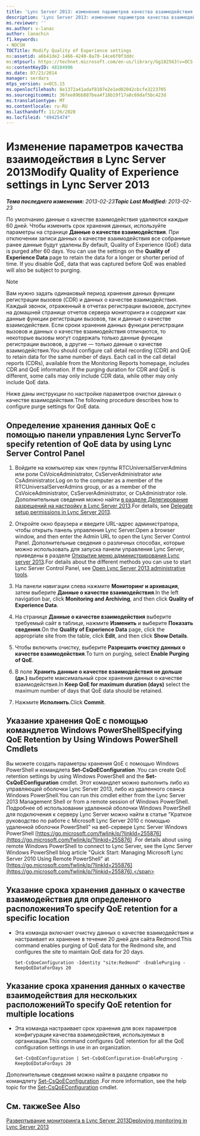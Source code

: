 ```yaml
---
title: 'Lync Server 2013: изменение параметров качества взаимодействия'
description: 'Lync Server 2013: изменение параметров качества взаимодействия.'
ms.reviewer: ''
ms.author: v-lanac
author: lanachin
f1.keywords:
- NOCSH
TOCTitle: Modify Quality of Experience settings
ms:assetid: a6b41de2-1466-4240-8a70-14ce6f0f3ddc
ms:mtpsurl: https://technet.microsoft.com/en-us/library/Gg182563(v=OCS.15)
ms:contentKeyID: 48184996
ms.date: 07/23/2014
manager: serdars
mtps_version: v=OCS.15
ms.openlocfilehash: 8e1372a41adaf8107e2e1ed02042cbcfe3223705
ms.sourcegitcommit: 36fee89bb887bea4f18b19f17a8c69daf5bc423d
ms.translationtype: MT
ms.contentlocale: ru-RU
ms.lasthandoff: 11/26/2020
ms.locfileid: "49425474"
---
```

# <a name="modify-quality-of-experience-settings-in-lync-server-2013"></a><span data-ttu-id="0bd4b-103">Изменение параметров качества взаимодействия в Lync Server 2013</span><span class="sxs-lookup"><span data-stu-id="0bd4b-103">Modify Quality of Experience settings in Lync Server 2013</span></span>

<div data-xmlns="http://www.w3.org/1999/xhtml">

<div class="topic" data-xmlns="http://www.w3.org/1999/xhtml" data-msxsl="urn:schemas-microsoft-com:xslt" data-cs="https://msdn.microsoft.com/">

<div data-asp="https://msdn2.microsoft.com/asp">



</div>

<div id="mainSection">

<div id="mainBody"><span data-ttu-id="0bd4b-104">

<span> </span></span><span class="sxs-lookup"><span data-stu-id="0bd4b-104">

<span> </span></span></span>

<span data-ttu-id="0bd4b-105">_**Тема последнего изменения:** 2013-02-23_</span><span class="sxs-lookup"><span data-stu-id="0bd4b-105">_**Topic Last Modified:** 2013-02-23_</span></span>

<span data-ttu-id="0bd4b-p101">По умолчанию данные о качестве взаимодействия удаляются каждые 60 дней. Чтобы изменить срок хранения данных, используйте параметры на странице **Данные о качестве взаимодействия**. При отключении записи данных о качестве взаимодействия все собранные ранее данные будут удалены.</span><span class="sxs-lookup"><span data-stu-id="0bd4b-p101">By default, Quality of Experience (QoE) data is purged after 60 days. You can use the settings on the **Quality of Experience Data** page to retain the data for a longer or shorter period of time. If you disable QoE, data that was captured before QoE was enabled will also be subject to purging.</span></span>

<div>


> [!NOTE]  
> <span data-ttu-id="0bd4b-p102">Вам нужно задать одинаковый период хранения данных функции регистрации вызовов (CDR) и данных о качестве взаимодействия. Каждый звонок, отраженный в отчетах регистрации вызовов, доступен на домашней странице отчетов сервера мониторинга и содержит как данные функции регистрации вызовов, так и данные о качестве взаимодействия. Если сроки хранения данных функции регистрации вызовов и данных о качестве взаимодействия отличаются, то некоторые вызовы могут содержать только данные функции регистрации вызовов, а другие — только данные о качестве взаимодействия.</span><span class="sxs-lookup"><span data-stu-id="0bd4b-p102">You should configure call detail recording (CDR) and QoE to retain data for the same number of days. Each call in the call detail reports (CDRs), available from the Monitoring Reports homepage, includes CDR and QoE information. If the purging duration for CDR and QoE is different, some calls may only include CDR data, while other may only include QoE data.</span></span>



</div>

<span data-ttu-id="0bd4b-112">Ниже даны инструкции по настройке параметров очистки данных о качестве взаимодействия.</span><span class="sxs-lookup"><span data-stu-id="0bd4b-112">The following procedure describes how to configure purge settings for QoE data.</span></span>

<div>

## <a name="to-specify-retention-of-qoe-data-by-using-lync-server-control-panel"></a><span data-ttu-id="0bd4b-113">Определение хранения данных QoE с помощью панели управления Lync Server</span><span class="sxs-lookup"><span data-stu-id="0bd4b-113">To specify retention of QoE data by using Lync Server Control Panel</span></span>

1.  <span data-ttu-id="0bd4b-114">Войдите на компьютер как член группы RTCUniversalServerAdmins или роли CsVoiceAdministrator, CsServerAdministrator или CsAdministrator.</span><span class="sxs-lookup"><span data-stu-id="0bd4b-114">Log on to the computer as a member of the RTCUniversalServerAdmins group, or as a member of the CsVoiceAdministrator, CsServerAdministrator, or CsAdministrator role.</span></span> <span data-ttu-id="0bd4b-115">Дополнительные сведения можно найти [в разделе Делегирование разрешений на настройку в Lync Server 2013](lync-server-2013-delegate-setup-permissions.md).</span><span class="sxs-lookup"><span data-stu-id="0bd4b-115">For details, see [Delegate setup permissions in Lync Server 2013](lync-server-2013-delegate-setup-permissions.md).</span></span>

2.  <span data-ttu-id="0bd4b-116">Откройте окно браузера и введите URL-адрес администратора, чтобы открыть панель управления Lync Server.</span><span class="sxs-lookup"><span data-stu-id="0bd4b-116">Open a browser window, and then enter the Admin URL to open the Lync Server Control Panel.</span></span> <span data-ttu-id="0bd4b-117">Дополнительные сведения о различных способах, которые можно использовать для запуска панели управления Lync Server, приведены в разделе [Открытие меню администрирования Lync server 2013](lync-server-2013-open-lync-server-administrative-tools.md).</span><span class="sxs-lookup"><span data-stu-id="0bd4b-117">For details about the different methods you can use to start Lync Server Control Panel, see [Open Lync Server 2013 administrative tools](lync-server-2013-open-lync-server-administrative-tools.md).</span></span>

3.  <span data-ttu-id="0bd4b-118">На панели навигации слева нажмите **Мониторинг и архивация**, затем выберите **Данные о качестве взаимодействия**.</span><span class="sxs-lookup"><span data-stu-id="0bd4b-118">In the left navigation bar, click **Monitoring and Archiving**, and then click **Quality of Experience Data**.</span></span>

4.  <span data-ttu-id="0bd4b-119">На странице **Данные о качестве взаимодействия** выберите требуемый сайт в таблице, нажмите **Изменить** и выберите **Показать сведения**.</span><span class="sxs-lookup"><span data-stu-id="0bd4b-119">On the **Quality of Experience Data** page, click the appropriate site from the table, click **Edit**, and then click **Show Details**.</span></span>

5.  <span data-ttu-id="0bd4b-120">Чтобы включить очистку, выберите **Разрешить очистку данных о качестве взаимодействия**.</span><span class="sxs-lookup"><span data-stu-id="0bd4b-120">To turn on purging, select **Enable Purging of QoE**.</span></span>

6.  <span data-ttu-id="0bd4b-121">В поле **Хранить данные о качестве взаимодействия не дольше (дн.)** выберите максимальный срок хранения данных о качестве взаимодействия.</span><span class="sxs-lookup"><span data-stu-id="0bd4b-121">In **Keep QoE for maximum duration (days)** select the maximum number of days that QoE data should be retained.</span></span>

7.  <span data-ttu-id="0bd4b-122">Нажмите **Исполнить**.</span><span class="sxs-lookup"><span data-stu-id="0bd4b-122">Click **Commit**.</span></span>

</div>

<div>

## <a name="specifying-qoe-retention-by-using-windows-powershell-cmdlets"></a><span data-ttu-id="0bd4b-123">Указание хранения QoE с помощью командлетов Windows PowerShell</span><span class="sxs-lookup"><span data-stu-id="0bd4b-123">Specifying QoE Retention by Using Windows PowerShell Cmdlets</span></span>

<span data-ttu-id="0bd4b-124">Вы можете создать параметры хранения QoE с помощью Windows PowerShell и командлета **Set-CsQoEConfiguration** .</span><span class="sxs-lookup"><span data-stu-id="0bd4b-124">You can create QoE retention settings by using Windows PowerShell and the **Set-CsQoEConfiguration** cmdlet.</span></span> <span data-ttu-id="0bd4b-125">Этот командлет можно выполнить либо из управляющей оболочки Lync Server 2013, либо из удаленного сеанса Windows PowerShell.</span><span class="sxs-lookup"><span data-stu-id="0bd4b-125">You can run this cmdlet either from the Lync Server 2013 Management Shell or from a remote session of Windows PowerShell.</span></span> <span data-ttu-id="0bd4b-126">Подробнее об использовании удаленной оболочки Windows PowerShell для подключения к серверу Lync Server можно найти в статье "Краткое руководство по работе с Microsoft Lync Server 2010 с помощью удаленной оболочки PowerShell" на веб-сервере Lync Server Windows PowerShell [https://go.microsoft.com/fwlink/p/?linkId=255876](https://go.microsoft.com/fwlink/p/?linkid=255876) .</span><span class="sxs-lookup"><span data-stu-id="0bd4b-126">For details about using remote Windows PowerShell to connect to Lync Server, see the Lync Server Windows PowerShell blog article "Quick Start: Managing Microsoft Lync Server 2010 Using Remote PowerShell" at [https://go.microsoft.com/fwlink/p/?linkId=255876](https://go.microsoft.com/fwlink/p/?linkid=255876).</span></span>

<div>

## <a name="to-specify-qoe-retention-for-a-specific-location"></a><span data-ttu-id="0bd4b-127">Указание срока хранения данных о качестве взаимодействия для определенного расположения</span><span class="sxs-lookup"><span data-stu-id="0bd4b-127">To specify QoE retention for a specific location</span></span>

  - <span data-ttu-id="0bd4b-128">Эта команда включает очистку данных о качестве взаимодействия и настраивает их хранение в течение 20 дней для сайта Redmond.</span><span class="sxs-lookup"><span data-stu-id="0bd4b-128">This command enables purging of QoE data for the Redmond site, and configures the site to maintain QoE data for 20 days.</span></span>
    
        Set-CsQoeConfiguration -Identity "site:Redmond" -EnablePurging -KeepQoEDataForDays 20

</div>

<div>

## <a name="to-specify-qoe-retention-for-multiple-locations"></a><span data-ttu-id="0bd4b-129">Указание срока хранения данных о качестве взаимодействия для нескольких расположений</span><span class="sxs-lookup"><span data-stu-id="0bd4b-129">To specify QoE retention for multiple locations</span></span>

  - <span data-ttu-id="0bd4b-130">Эта команда настраивает срок хранения для всех параметров конфигурации качества взаимодействия, используемых в организации.</span><span class="sxs-lookup"><span data-stu-id="0bd4b-130">This command configures QoE retention for all the QoE configuration settings in use in an organization.</span></span>
    
        Get-CsQoEConfiguration | Set-CsQoEConfiguration-EnablePurging -KeepQoEDataForDays 20 

</div>

<span data-ttu-id="0bd4b-131">Дополнительные сведения можно найти в разделе справки по командлету [Set-CsQoEConfiguration](https://docs.microsoft.com/powershell/module/skype/Set-CsQoEConfiguration) .</span><span class="sxs-lookup"><span data-stu-id="0bd4b-131">For more information, see the help topic for the [Set-CsQoEConfiguration](https://docs.microsoft.com/powershell/module/skype/Set-CsQoEConfiguration) cmdlet.</span></span>

</div>

<div>

## <a name="see-also"></a><span data-ttu-id="0bd4b-132">См. также</span><span class="sxs-lookup"><span data-stu-id="0bd4b-132">See Also</span></span>


[<span data-ttu-id="0bd4b-133">Развертывание мониторинга в Lync Server 2013</span><span class="sxs-lookup"><span data-stu-id="0bd4b-133">Deploying monitoring in Lync Server 2013</span></span>](lync-server-2013-deploying-monitoring.md)  
  

<span data-ttu-id="0bd4b-134"></div>

</div>

<span> </span>

</div>

</div>

</span><span class="sxs-lookup"><span data-stu-id="0bd4b-134"></div>

</div>

<span> </span>

</div>

</div>

</span></span></div>

